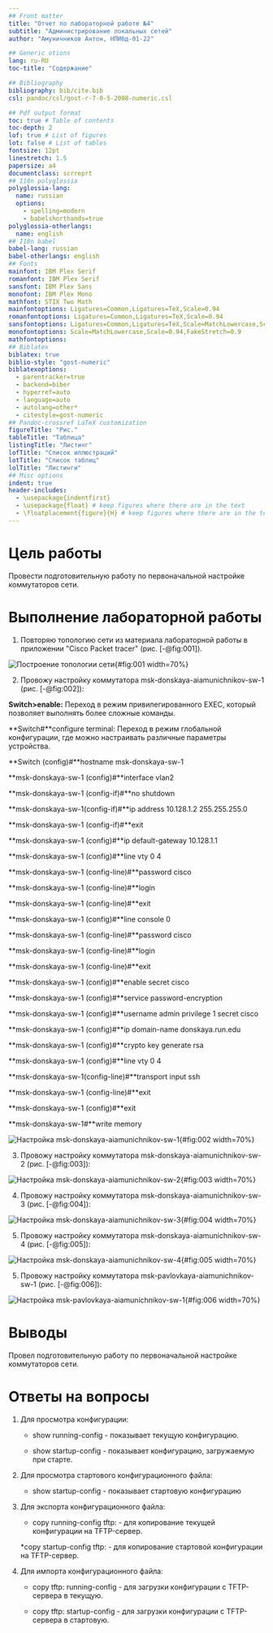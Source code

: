 ```yaml
---
## Front matter
title: "Отчет по лабораторной работе №4"
subtitle: "Администрирование локальных сетей"
author: "Амуничников Антон, НПИбд-01-22"

## Generic otions
lang: ru-RU
toc-title: "Содержание"

## Bibliography
bibliography: bib/cite.bib
csl: pandoc/csl/gost-r-7-0-5-2008-numeric.csl

## Pdf output format
toc: true # Table of contents
toc-depth: 2
lof: true # List of figures
lot: false # List of tables
fontsize: 12pt
linestretch: 1.5
papersize: a4
documentclass: scrreprt
## I18n polyglossia
polyglossia-lang:
  name: russian
  options:
	- spelling=modern
	- babelshorthands=true
polyglossia-otherlangs:
  name: english
## I18n babel
babel-lang: russian
babel-otherlangs: english
## Fonts
mainfont: IBM Plex Serif
romanfont: IBM Plex Serif
sansfont: IBM Plex Sans
monofont: IBM Plex Mono
mathfont: STIX Two Math
mainfontoptions: Ligatures=Common,Ligatures=TeX,Scale=0.94
romanfontoptions: Ligatures=Common,Ligatures=TeX,Scale=0.94
sansfontoptions: Ligatures=Common,Ligatures=TeX,Scale=MatchLowercase,Scale=0.94
monofontoptions: Scale=MatchLowercase,Scale=0.94,FakeStretch=0.9
mathfontoptions:
## Biblatex
biblatex: true
biblio-style: "gost-numeric"
biblatexoptions:
  - parentracker=true
  - backend=biber
  - hyperref=auto
  - language=auto
  - autolang=other*
  - citestyle=gost-numeric
## Pandoc-crossref LaTeX customization
figureTitle: "Рис."
tableTitle: "Таблица"
listingTitle: "Листинг"
lofTitle: "Список иллюстраций"
lotTitle: "Список таблиц"
lolTitle: "Листинги"
## Misc options
indent: true
header-includes:
  - \usepackage{indentfirst}
  - \usepackage{float} # keep figures where there are in the text
  - \floatplacement{figure}{H} # keep figures where there are in the text
---
```


# Цель работы

Провести подготовительную работу по первоначальной настройке коммутаторов сети.

# Выполнение лабораторной работы

1. Повторяю топологию сети из материала лабораторной работы в приложении "Cisco Packet tracer" (рис. [-@fig:001]).

![Построение топологии сети](image/1.png){#fig:001 width=70%}

2. Провожу настройку коммутатора msk-donskaya-aiamunichnikov-sw-1 (рис. [-@fig:002]):

**Switch>enable:** Переход в режим привилегированного EXEC, который позволяет выполнять более сложные команды.

**Switch#**configure terminal: Переход в режим глобальной конфигурации, где можно настраивать различные параметры устройства.

**Switch (config)#**hostname msk-donskaya-sw-1

**msk-donskaya-sw-1 (config)#**interface vlan2

**msk-donskaya-sw-1 (config-if)#**no shutdown

**msk-donskaya-sw-1(config-if)#**ip address 10.128.1.2 255.255.255.0

**msk-donskaya-sw-1 (config-if)#**exit

**msk-donskaya-sw-1 (config)#**ip default-gateway 10.128.1.1

**msk-donskaya-sw-1 (config)#**line vty 0 4

**msk-donskaya-sw-1 (config-line)#**password cisco

**msk-donskaya-sw-1 (config-line)#**login

**msk-donskaya-sw-1 (config-line)#**exit

**msk-donskaya-sw-1 (config)#**line console 0

**msk-donskaya-sw-1 (config-line)#**password cisco

**msk-donskaya-sw-1 (config-line)#**login

**msk-donskaya-sw-1 (config-line)#**exit

**msk-donskaya-sw-1 (config)#**enable secret cisco

**msk-donskaya-sw-1 (config)#**service password-encryption

**msk-donskaya-sw-1 (config)#**username admin privilege 1 secret cisco

**msk-donskaya-sw-1 (config)#**ip domain-name donskaya.run.edu

**msk-donskaya-sw-1 (config)#**crypto key generate rsa

**msk-donskaya-sw-1 (config)#**line vty 0 4

**msk-donskaya-sw-1(config-line)#**transport input ssh

**msk-donskaya-sw-1 (config-line)#**exit

**msk-donskaya-sw-1 (config)#**exit

**msk-donskaya-sw-1#**write memory

![Наcтройка msk-donskaya-aiamunichnikov-sw-1](image/2.png){#fig:002 width=70%}

3. Провожу настройку коммутатора msk-donskaya-aiamunichnikov-sw-2 (рис. [-@fig:003]):

![Наcтройка msk-donskaya-aiamunichnikov-sw-2](image/3.png){#fig:003 width=70%}

4. Провожу настройку коммутатора msk-donskaya-aiamunichnikov-sw-3 (рис. [-@fig:004]):

![Наcтройка msk-donskaya-aiamunichnikov-sw-3](image/4.png){#fig:004 width=70%}

5. Провожу настройку коммутатора msk-donskaya-aiamunichnikov-sw-4 (рис. [-@fig:005]):

![Наcтройка msk-donskaya-aiamunichnikov-sw-4](image/5.png){#fig:005 width=70%}

5. Провожу настройку коммутатора msk-pavlovkaya-aiamunichnikov-sw-1 (рис. [-@fig:006]):

![Наcтройка msk-pavlovkaya-aiamunichnikov-sw-1](image/6.png){#fig:006 width=70%}

# Выводы

Провел подготовительную работу по первоначальной настройке коммутаторов сети.

# Ответы на вопросы

1. Для просмотра конфигурации:

    * show running-config - показывает текущую конфигурацию.
    
    * show startup-config - показывает конфигурацию, загружаемую при старте.
    
2. Для просмотра стартового конфигурационного файла:

    * show startup-config - показывает стартовую конфигурацию
    
3. Для экспорта конфигурационного файла:

    * copy running-config tftp: - для копирование текущей конфигурации на TFTP-сервер.
    
    *copy startup-config tftp: - для копирование стартовой конфигурации на TFTP-сервер.
    
4. Для импорта конфигурационного файла:

    * copy tftp: running-config - для загрузки конфигурации с TFTP-сервера в текущую.
    
    * copy tftp: startup-config - для загрузки конфигурации с TFTP-сервера в стартовую.

